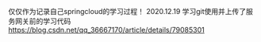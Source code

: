仅仅作为记录自己springcloud的学习过程！
2020.12.19
学习git使用并上传了服务网关前的学习代码
https://blog.csdn.net/qq_36667170/article/details/79085301
